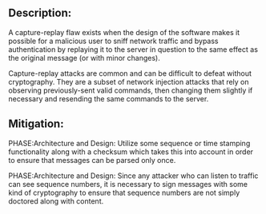 ## Description:

A capture-replay flaw exists when the design of the software makes it possible for a malicious user to sniff network traffic and bypass authentication by replaying it to the server in question to the same effect as the original message (or with minor changes).

Capture-replay attacks are common and can be difficult to defeat without cryptography. They are a subset of network injection attacks that rely on observing previously-sent valid commands, then changing them slightly if necessary and resending the same commands to the server.

## Mitigation:


PHASE:Architecture and Design:
Utilize some sequence or time stamping functionality along with a checksum which takes this into account in order to ensure that messages can be parsed only once.

PHASE:Architecture and Design:
Since any attacker who can listen to traffic can see sequence numbers, it is necessary to sign messages with some kind of cryptography to ensure that sequence numbers are not simply doctored along with content.

